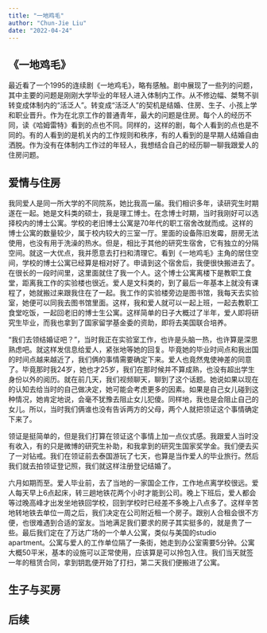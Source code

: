 ```yaml
---
title: "一地鸡毛"
author: "Chun-Jie Liu"
date: "2022-04-24"
---
```


## 《一地鸡毛》

最近看了一个1995的连续剧《一地鸡毛》，略有感触。剧中展现了一些列的问题，其中主要的问题是刚刚大学毕业的年轻人进入体制内工作。从不修边幅、桀骜不驯转变成体制内的“活泛人”。转变成“活泛人”的契机是结婚、住房、生子、小孩上学和职业晋升。作为在北京工作的普通青年，最大的问题是住房。每个人的经历不同，读《哈姆雷特》看到的点也不同。同样的，这样的剧，每个人看到的点也是不同的。有的人看到的是机关内的工作规则和秩序，有的人看到的是早期人结婚自由洒脱。作为没有在体制内工作过的年轻人，我想结合自己的经历聊一聊我跟爱人的住房问题。

## 爱情与住房

我同爱人是同一所大学的不同院系，她比我高一届。我们相识多年，读研究生时期遂在一起。她是文科类的硕士，我是理工博士。在念博士时期，当时我刚好可以选择校内的博士公寓。学校的老旧博士公寓是70年代的职工宿舍改就而成。这样的博士公寓的数量较少，属于校内较大的三室一厅。里面的设备陈旧发霉，厨房无法使用，也没有用于洗澡的热水。但是，相比于其他的研究生宿舍，它有独立的分隔空间。就这一大优点，我并愿意去打扫和清理它。看到《一地鸡毛》主角的居住空间，学校的博士公寓已经算是相对好了。申请到这个宿舍后，我便很快搬进去了。在很长的一段时间里，这里面就住了我一个人。这个博士公寓离楼下是教职工食堂，距离我工作的实验楼也很近。爱人是文科类的，到了最后一年基本上就没有课程了，她就搬过来跟我住在了一起。我工作的实验楼旁边是图书馆，我每天去实验室，她便可以同我去图书馆里面。这样，我和爱人就可以一起上班，一起去教职工食堂吃饭，一起回老旧的博士生公寓。这样简单的日子大概过了半年，爱人即将研究生毕业，而我也拿到了国家留学基金委的资助，即将去美国联合培养。

“我们去领结婚证吧？”，当时我正在实验室工作，也许是头脑一热，也许算是深思熟虑吧。就这样发信息给爱人，紧张地等她的回复。毕竟她的毕业时间点和我出国的时间点越来越近了，我们俩的事情需要确定下来。爱人也竟然鬼使神差的同意了。毕竟那时我24岁，她也才25岁，我们在那时候并不算成熟，也没有超出学生身份以外的阅历。就在前几天，我们视频聊天，聊到了这个话题。她说如果以现在的认知去给当时的自己做决定，她可能会考虑更多的因素。如果是自己女儿碰到这种情况，她肯定地说，会毫不犹豫去阻止女儿犯傻。同样地，我也是会阻止自己的女儿。所以，当时我们俩谁也没有告诉两方的父母，两个人就把领证这个事情确定下来了。

领证是挺简单的，但是我们打算在领证这个事情上加一点仪式感。我跟爱人当时没有收入，有的只是微博的研究生补助，和我拿到的研究生国家奖学金。我们便去买了一对钻戒。我们在领证前去泰国游玩了七天，也算是当作爱人的毕业旅行。然后我们就去拍领证登记照，我们就这样注册登记结婚了。

六月如期而至。爱人毕业前，去了当地的一家国企工作，工作地点离学校很远。爱人每天早上6点起床，转三趟地铁花两个小时才能到公司。晚上下班后，爱人都会等过晚高峰才出发坐地铁回学校，回到学校时已经差不多晚上八点多了。这样辛苦地转地铁去单位一周之后，我们决定在公司附近租一个房子。跟别人合租会很不方便，也很难遇到合适的室友。当地满足我们要求的房子其实挺多的，就是贵了一些。最后我们定在了万达广场的一个单人公寓，类似与美国的studio apartment。公寓与爱人的工作单位隔了一条街，她走到办公室需要5分钟。公寓大概50平米，基本的设施可以正常使用，应该算是可以拎包入住。我们当天就签一年的租赁合同，拿到钥匙便开始了打扫，第二天我们便搬进了公寓。



## 生子与买房




## 后续


